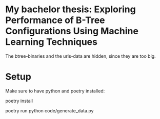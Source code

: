 # My bachelor thesis: Exploring Performance of B-Tree Configurations Using Machine Learning Techniques

The btree-binaries and the urls-data are hidden, since they are too big.

# Setup 
Make sure to have python and poetry installed: 

poetry install

poetry run python code/generate_data.py 